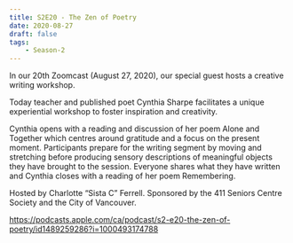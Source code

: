 ```yaml
---
title: S2E20 - The Zen of Poetry
date: 2020-08-27
draft: false
tags:
    - Season-2
---
```


In our 20th Zoomcast (August 27, 2020), our special guest hosts a creative writing workshop.

Today teacher and published poet Cynthia Sharpe facilitates a unique experiential workshop to foster inspiration and creativity.

Cynthia opens with a reading and discussion of her poem Alone and Together which centres around gratitude and a focus on the present moment. Participants prepare for the writing segment by moving and stretching before producing sensory descriptions of meaningful objects they have brought to the session. Everyone shares what they have written and Cynthia closes with a reading of her poem Remembering.

Hosted by Charlotte “Sista C” Ferrell. Sponsored by the 411 Seniors Centre Society and the City of Vancouver.

https://podcasts.apple.com/ca/podcast/s2-e20-the-zen-of-poetry/id1489259286?i=1000493174788
